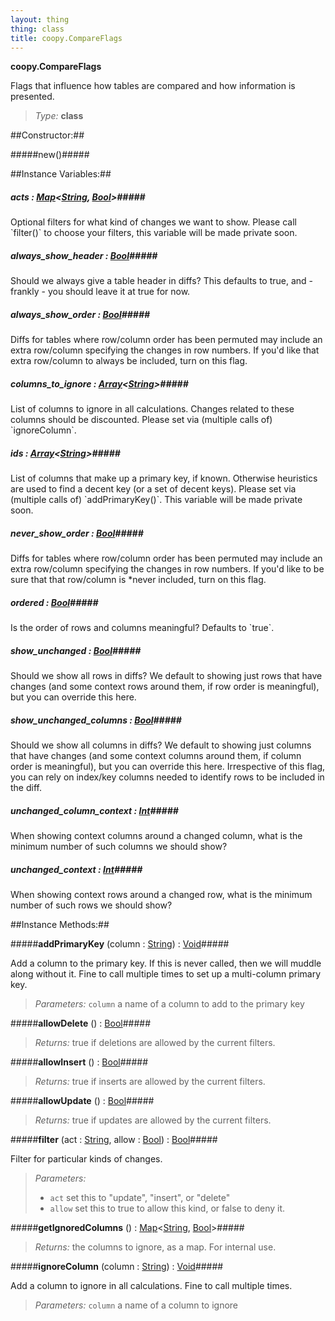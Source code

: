 ```yaml
---
layout: thing
thing: class
title: coopy.CompareFlags
---
```

**coopy.CompareFlags**
<p>
  Flags that influence how tables are compared and how information
  is presented.

</p>



> *Type:* **class**



##Constructor:##

#####new()#####



##Instance Variables:##

##### **acts**  : <a href="../Map.html" class="type">Map</a>&lt;<a href="../String.html" class="type">String</a>, <a href="../Bool.html" class="type">Bool</a>&gt;#####
<p>
      Optional filters for what kind of changes we want to show.
      Please call `filter()`
      to choose your filters, this variable will be made private soon.

</p>



##### **always_show_header**  : <a href="../Bool.html" class="type">Bool</a>#####
<p>
      Should we always give a table header in diffs? This defaults
      to true, and - frankly - you should leave it at true for now.

</p>



##### **always_show_order**  : <a href="../Bool.html" class="type">Bool</a>#####
<p>
      Diffs for tables where row/column order has been permuted may include
      an extra row/column specifying the changes in row numbers.
      If you'd like that extra row/column to always be included,
      turn on this flag.

</p>



##### **columns_to_ignore**  : <a href="../Array.html" class="type">Array</a>&lt;<a href="../String.html" class="type">String</a>&gt;#####
<p>
      List of columns to ignore in all calculations.  Changes
      related to these columns should be discounted.  Please set
      via (multiple calls of) `ignoreColumn`.

</p>



##### **ids**  : <a href="../Array.html" class="type">Array</a>&lt;<a href="../String.html" class="type">String</a>&gt;#####
<p> List of columns that make up a primary key, if known.
      Otherwise heuristics are used to find a decent key
      (or a set of decent keys). Please set via (multiple
      calls of) `addPrimaryKey()`.  This variable will be made private
      soon.

</p>



##### **never_show_order**  : <a href="../Bool.html" class="type">Bool</a>#####
<p>
      Diffs for tables where row/column order has been permuted may include
      an extra row/column specifying the changes in row numbers.
      If you'd like to be sure that that row/column is *never
      included, turn on this flag.

</p>



##### **ordered**  : <a href="../Bool.html" class="type">Bool</a>#####
<p>
      Is the order of rows and columns meaningful? Defaults to `true`.

</p>



##### **show_unchanged**  : <a href="../Bool.html" class="type">Bool</a>#####
<p>
      Should we show all rows in diffs?  We default to showing
      just rows that have changes (and some context rows around
      them, if row order is meaningful), but you can override
      this here.

</p>



##### **show_unchanged_columns**  : <a href="../Bool.html" class="type">Bool</a>#####
<p>
      Should we show all columns in diffs?  We default to showing
      just columns that have changes (and some context columns around
      them, if column order is meaningful), but you can override
      this here.  Irrespective of this flag, you can rely
      on index/key columns needed to identify rows to be included
      in the diff.

</p>



##### **unchanged_column_context**  : <a href="../Int.html" class="type">Int</a>#####
<p>
      When showing context columns around a changed column, what
      is the minimum number of such columns we should show?

</p>



##### **unchanged_context**  : <a href="../Int.html" class="type">Int</a>#####
<p>
      When showing context rows around a changed row, what
      is the minimum number of such rows we should show?

</p>



##Instance Methods:##


#####**addPrimaryKey** (column : <a href="../String.html" class="type">String</a>) : <a href="../Void.html" class="type">Void</a>#####
<p>
      Add a column to the primary key.  If this is never called,
      then we will muddle along without it.  Fine to call multiple
      times to set up a multi-column primary key.

</p>



> *Parameters:*  `column` a name of a column to add to the primary key









#####**allowDelete** () : <a href="../Bool.html" class="type">Bool</a>#####




> *Returns:*  true if deletions are allowed by the current filters.








#####**allowInsert** () : <a href="../Bool.html" class="type">Bool</a>#####




> *Returns:*  true if inserts are allowed by the current filters.








#####**allowUpdate** () : <a href="../Bool.html" class="type">Bool</a>#####




> *Returns:*  true if updates are allowed by the current filters.








#####**filter** (act : <a href="../String.html" class="type">String</a>, allow : <a href="../Bool.html" class="type">Bool</a>) : <a href="../Bool.html" class="type">Bool</a>#####
<p>
      Filter for particular kinds of changes.
</p>



> *Parameters:*
>
>   * `act` set this to "update", "insert", or "delete"
>   * `allow` set this to true to allow this kind, or false to deny it.








#####**getIgnoredColumns** () : <a href="../Map.html" class="type">Map</a>&lt;<a href="../String.html" class="type">String</a>, <a href="../Bool.html" class="type">Bool</a>&gt;#####




> *Returns:*  the columns to ignore, as a map. For internal use.








#####**ignoreColumn** (column : <a href="../String.html" class="type">String</a>) : <a href="../Void.html" class="type">Void</a>#####
<p>
      Add a column to ignore in all calculations.  Fine to call
      multiple times.

</p>



> *Parameters:*  `column` a name of a column to ignore









